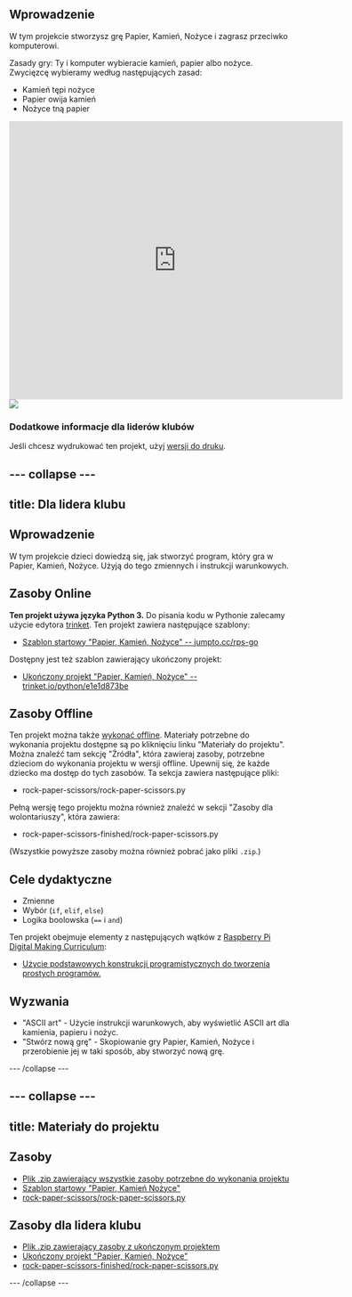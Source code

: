 ## Wprowadzenie

W tym projekcie stworzysz grę Papier, Kamień, Nożyce i zagrasz przeciwko komputerowi.

Zasady gry: Ty i komputer wybieracie kamień, papier albo nożyce. Zwycięzcę wybieramy według następujących zasad:

* Kamień tępi nożyce
* Papier owija kamień
* Nożyce tną papier

<div class="trinket">
  <iframe src="https://trinket.io/embed/python/e1e1d873be?outputOnly=true&start=result" width="600" height="500" frameborder="0" marginwidth="0" marginheight="0" allowfullscreen>
  </iframe>
  <img src="images/rps-final.png">
</div>

### Dodatkowe informacje dla liderów klubów

Jeśli chcesz wydrukować ten projekt, użyj [wersji do druku](https://projects.raspberrypi.org/en/projects/rock-paper-scissors/print).

## \--- collapse \---

## title: Dla lidera klubu

## Wprowadzenie

W tym projekcie dzieci dowiedzą się, jak stworzyć program, który gra w Papier, Kamień, Nożyce. Użyją do tego zmiennych i instrukcji warunkowych.

## Zasoby Online

**Ten projekt używa języka Python 3.** Do pisania kodu w Pythonie zalecamy użycie edytora [trinket](https://trinket.io/). Ten projekt zawiera następujące szablony:

* [Szablon startowy "Papier, Kamień, Nożyce" -- jumpto.cc/rps-go](http://jumpto.cc/rps-go)

Dostępny jest też szablon zawierający ukończony projekt:

* [Ukończony projekt "Papier, Kamień, Nożyce" -- trinket.io/python/e1e1d873be](https://trinket.io/python/e1e1d873be)

## Zasoby Offline

Ten projekt można także [wykonać offline](https://www.codeclubprojects.org/en-GB/resources/python-working-offline/). Materiały potrzebne do wykonania projektu dostępne są po kliknięciu linku "Materiały do projektu". Można znaleźć tam sekcję "Źródła", która zawieraj zasoby, potrzebne dzieciom do wykonania projektu w wersji offline. Upewnij się, że każde dziecko ma dostęp do tych zasobów. Ta sekcja zawiera następujące pliki:

* rock-paper-scissors/rock-paper-scissors.py

Pełną wersję tego projektu można również znaleźć w sekcji "Zasoby dla wolontariuszy", która zawiera:

* rock-paper-scissors-finished/rock-paper-scissors.py

(Wszystkie powyższe zasoby można również pobrać jako pliki `.zip`.)

## Cele dydaktyczne

* Zmienne
* Wybór (`if`, `elif`, `else`) 
* Logika boolowska (`==` i `and`)

Ten projekt obejmuje elementy z następujących wątków z [Raspberry Pi Digital Making Curriculum](http://rpf.io/curriculum):

* [Użycie podstawowych konstrukcji programistycznych do tworzenia prostych programów.](https://www.raspberrypi.org/curriculum/programming/creator)

## Wyzwania

* "ASCII art" - Użycie instrukcji warunkowych, aby wyświetlić ASCII art dla kamienia, papieru i nożyc. 
* "Stwórz nową grę" - Skopiowanie gry Papier, Kamień, Nożyce i przerobienie jej w taki sposób, aby stworzyć nową grę. 

\--- /collapse \---

## \--- collapse \---

## title: Materiały do projektu

## Zasoby

* [Plik .zip zawierający wszystkie zasoby potrzebne do wykonania projektu](resources/rock-paper-scissors-project-resources.zip)
* [Szablon startowy "Papier, Kamień Nożyce"](http://jumpto.cc/rps-go)
* [rock-paper-scissors/rock-paper-scissors.py](resources/rock-paper-scissors-rock-paper-scissors.py)

## Zasoby dla lidera klubu

* [Plik .zip zawierający zasoby z ukończonym projektem](resources/rock-paper-scissors-volunteer-resources.zip)
* [Ukończony projekt "Papier, Kamień, Nożyce"](https://trinket.io/python/e1e1d873be)
* [rock-paper-scissors-finished/rock-paper-scissors.py](resources/rock-paper-scissors-finished-rock-paper-scissors.py)

\--- /collapse \---